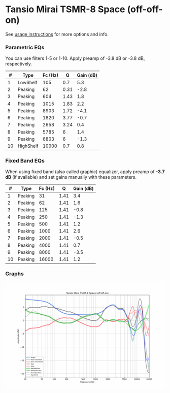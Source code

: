 # Tansio Mirai TSMR-8 Space (off-off-on)
See [usage instructions](https://github.com/jaakkopasanen/AutoEq#usage) for more options and info.

### Parametric EQs
You can use filters 1-5 or 1-10. Apply preamp of -3.8 dB or -3.8 dB, respectively.

|   # | Type      |   Fc (Hz) |    Q |   Gain (dB) |
|-----|-----------|-----------|------|-------------|
|   1 | LowShelf  |       105 | 0.7  |         5.3 |
|   2 | Peaking   |        62 | 0.31 |        -2.8 |
|   3 | Peaking   |       604 | 1.43 |         1.8 |
|   4 | Peaking   |      1015 | 1.83 |         2.2 |
|   5 | Peaking   |      8903 | 1.72 |        -4.1 |
|   6 | Peaking   |      1820 | 3.77 |        -0.7 |
|   7 | Peaking   |      2658 | 3.24 |         0.4 |
|   8 | Peaking   |      5785 | 6    |         1.4 |
|   9 | Peaking   |      6803 | 6    |        -1.3 |
|  10 | HighShelf |     10000 | 0.7  |         0.8 |

### Fixed Band EQs
When using fixed band (also called graphic) equalizer, apply preamp of **-3.7 dB** (if available) and set gains manually with these parameters.

|   # | Type    |   Fc (Hz) |    Q |   Gain (dB) |
|-----|---------|-----------|------|-------------|
|   1 | Peaking |        31 | 1.41 |         3.4 |
|   2 | Peaking |        62 | 1.41 |         1.6 |
|   3 | Peaking |       125 | 1.41 |        -0.8 |
|   4 | Peaking |       250 | 1.41 |        -1.3 |
|   5 | Peaking |       500 | 1.41 |         1.2 |
|   6 | Peaking |      1000 | 1.41 |         2.6 |
|   7 | Peaking |      2000 | 1.41 |        -0.5 |
|   8 | Peaking |      4000 | 1.41 |         0.7 |
|   9 | Peaking |      8000 | 1.41 |        -3.5 |
|  10 | Peaking |     16000 | 1.41 |         1.2 |

### Graphs
![](./Tansio%20Mirai%20TSMR-8%20Space%20(off-off-on).png)
